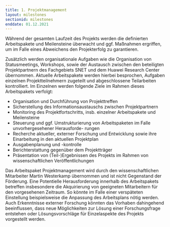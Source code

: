 ```yaml
---
title: 1. Projektmanagement
layout: milestones
sectionid: milestones
enddate: 01.12.2021
---
```


Während der gesamten Laufzeit des Projekts werden die definierten Arbeitspakete und Meilensteine
überwacht und ggf. Maßnahmen ergriffen, um im Falle eines Abweichens den Projekterfolg zu garantieren.

<!--more-->

Zusätzlich werden organisationale Aufgaben wie die Organisation von Statusmeetings, Workshops,
sowie der Austausch zwischen den beteiligten Projektpartnern des Fachgebiets SNET und dem Huawei
Research Center übernommen. Aktuelle Arbeitspakete werden hierbei besprochen, Aufgaben einzelnen
Projektteilnehmern zugeteilt und abgeschlossene Teilarbeiten kontrolliert. Im Einzelnen werden folgende
Ziele im Rahmen dieses Arbeitspakets verfolgt:

- Organisation und Durchführung von Projekttreffen
- Sicherstellung des Informationsaustauschs zwischen Projektpartnern
- Monitoring des Projektfortschritts, insb. einzelner Arbeitspakete und Meilensteine
- Steuerung und ggf. Umstrukturierung von Arbeitspaketen im Falle unvorhergesehener Herausforde-
  rungen
- Recherche aktueller, externer Forschung und Entwicklung sowie ihre Einarbeitung in den aktuellen
  Projektplan
- Ausgabenplanung und -kontrolle
- Berichterstattung gegenüber dem Projektträger
- Präsentation von (Teil-)Ergebnissen des Projekts im Rahmen von wissenschaftlichen Veröffentlichungen

Das Arbeitspaket Projektmanagement wird durch den wissenschaftlichen Mitarbeiter Martin Westerkamp
übernommen und ist nicht Gegenstand der Förderung. Eine Potentielle Herausforderung innerhalb des
Arbeitspakets betreffen insbesondere die Akquirierung von geeigneten Mitarbeitern für den vorgesehenen
Zeitraum. So könnte im Falle einer verspäteten Einstellung beispielsweise die Anpassung des Arbeitsplans
nötig werden. Auch Erkenntnisse externer Forschung könnten das Vorhaben dahingehend beeinflussen, dass
neue Möglichkeiten zur Lösung einer Forschungsfrage entstehen oder Lösungsvorschläge für Einzelaspekte
des Projekts vorgestellt werden.
